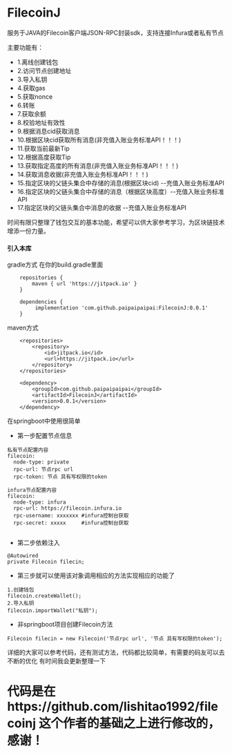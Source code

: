 # FilecoinJ

服务于JAVA的Filecoin客户端JSON-RPC封装sdk，支持连接Infura或者私有节点

主要功能有：

* 1.离线创建钱包
* 2.访问节点创建地址
* 3.导入私钥
* 4.获取gas
* 5.获取nonce
* 6.转账
* 7.获取余额
* 8.校验地址有效性
* 9.根据消息cid获取消息
* 10.根据区块cid获取所有消息(非充值入账业务标准API！！！)
* 11.获取当前最新Tip
* 12.根据高度获取Tip
* 13.获取指定高度的所有消息(非充值入账业务标准API！！！)
* 14.获取消息收据(非充值入账业务标准API！！！)
* 15.指定区块的父链头集合中存储的消息(根据区块cid) --充值入账业务标准API
* 16.指定区块的父链头集合中存储的消息（根据区块高度）--充值入账业务标准API
* 17.指定区块的父链头集合中消息的收据               --充值入账业务标准API


时间有限只整理了钱包交互的基本功能，希望可以供大家参考学习，为区块链技术增添一份力量。
#### 引入本库

gradle方式 在你的build.gradle里面

```
    repositories {
        maven { url 'https://jitpack.io' }
    }
    
    dependencies {
         implementation 'com.github.paipaipaipai:FilecoinJ:0.0.1'
    }
```

maven方式

```
	<repositories>
		<repository>
		    <id>jitpack.io</id>
		    <url>https://jitpack.io</url>
		</repository>
	</repositories>
	
	<dependency>
	    <groupId>com.github.paipaipaipai</groupId>
	    <artifactId>FilecoinJ</artifactId>
	    <version>0.0.1</version>
	</dependency>
```

在springboot中使用很简单
* 第一步配置节点信息
 ``` 
 私有节点配置内容
 filecoin:
   node-type: private
   rpc-url: 节点rpc url
   rpc-token: 节点 具有写权限的token
   
 infura节点配置内容
 filecoin:
   node-type: infura
   rpc-url: https://filecoin.infura.io
   rpc-username: xxxxxxx #infura控制台获取
   rpc-secret: xxxxx     #infura控制台获取
  
```
* 第二步依赖注入
 ``` 
 @Autowired
private Filecoin filecin;
```
* 第三步就可以使用该对象调用相应的方法实现相应的功能了
```
1.创建钱包
filecoin.createWallet();
2.导入私钥
filecoin.importWallet("私钥");
```
* 非springboot项目创建Filecoin方法
```
Filecoin filecin = new Filecoin('节点rpc url', '节点 具有写权限的token');
```

 
详细的大家可以参考代码，还有测试方法，代码都比较简单，有需要的码友可以去不断的优化
有时间我会更新整理一下

# 代码是在https://github.com/lishitao1992/filecoinj 这个作者的基础之上进行修改的，感谢！
